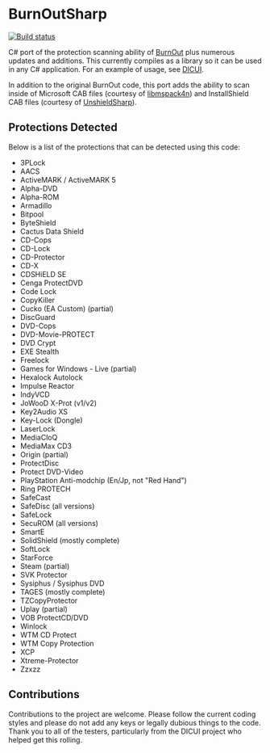 # BurnOutSharp

[![Build status](https://ci.appveyor.com/api/projects/status/gmdft5bk1h8a1c31?svg=true)](https://ci.appveyor.com/project/mnadareski/burnoutsharp)

C# port of the protection scanning ability of [BurnOut](http://burnout.sourceforge.net/) plus numerous updates and additions. This currently compiles as a library so it can be used in any C# application. For an example of usage, see [DICUI](https://github.com/reignstumble/DICUI).

In addition to the original BurnOut code, this port adds the ability to scan inside of Microsoft CAB files (courtesy of [libmspack4n](https://github.com/activescott/libmspack4n)) and InstallShield CAB files (courtesy of [UnshieldSharp](https://github.com/mnadareski/UnshieldSharp)).

## Protections Detected

Below is a list of the protections that can be detected using this code:

- 3PLock
- AACS
- ActiveMARK / ActiveMARK 5
- Alpha-DVD
- Alpha-ROM
- Armadillo
- Bitpool
- ByteShield
- Cactus Data Shield
- CD-Cops
- CD-Lock
- CD-Protector
- CD-X
- CDSHiELD SE
- Cenga ProtectDVD
- Code Lock
- CopyKiller
- Cucko (EA Custom) (partial)
- DiscGuard
- DVD-Cops
- DVD-Movie-PROTECT
- DVD Crypt
- EXE Stealth
- Freelock
- Games for Windows - Live (partial)
- Hexalock Autolock
- Impulse Reactor
- IndyVCD
- JoWooD X-Prot (v1/v2)
- Key2Audio XS
- Key-Lock (Dongle)
- LaserLock
- MediaCloQ
- MediaMax CD3
- Origin (partial)
- ProtectDisc
- Protect DVD-Video
- PlayStation Anti-modchip (En/Jp, not "Red Hand")
- Ring PROTECH
- SafeCast
- SafeDisc (all versions)
- SafeLock
- SecuROM (all versions)
- SmartE
- SolidShield (mostly complete)
- SoftLock
- StarForce
- Steam (partial)
- SVK Protector
- Sysiphus / Sysiphus DVD
- TAGES (mostly complete)
- TZCopyProtector
- Uplay (partial)
- VOB ProtectCD/DVD
- Winlock
- WTM CD Protect
- WTM Copy Protection
- XCP
- Xtreme-Protector
- Zzxzz

## Contributions

Contributions to the project are welcome. Please follow the current coding styles and please do not add any keys or legally dubious things to the code. Thank you to all of the testers, particularly from the DICUI project who helped get this rolling.

